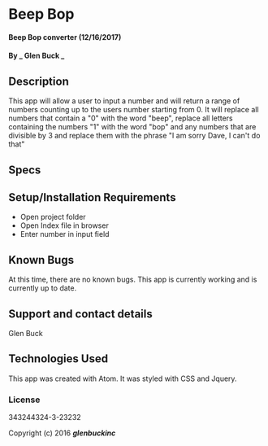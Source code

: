# Beep Bop

#### Beep Bop converter (12/16/2017)

#### By _ Glen Buck _

## Description

This app will allow a user to input a number and will return a range of numbers counting up to the users number starting from 0. It will replace all numbers that contain a "0" with the word "beep", replace all letters containing the numbers "1" with the word "bop" and any numbers that are divisible by 3 and replace them with the phrase "I am sorry Dave, I can't do that"


## Specs





## Setup/Installation Requirements

* Open project folder
* Open Index file in browser
* Enter number in input field



## Known Bugs

At this time, there are no known bugs. This app is currently working and is currently up to date.


## Support and contact details

Glen Buck



## Technologies Used

This app was created with Atom. It was styled with CSS and Jquery.

### License
343244324-3-23232



Copyright (c) 2016 **_glenbuckinc_**

